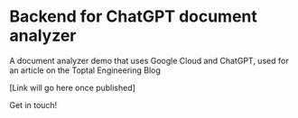 # Backend for ChatGPT document analyzer
A document analyzer demo that uses Google Cloud and ChatGPT, used for an article on the Toptal Engineering Blog

[Link will go here once published]

Get in touch!
